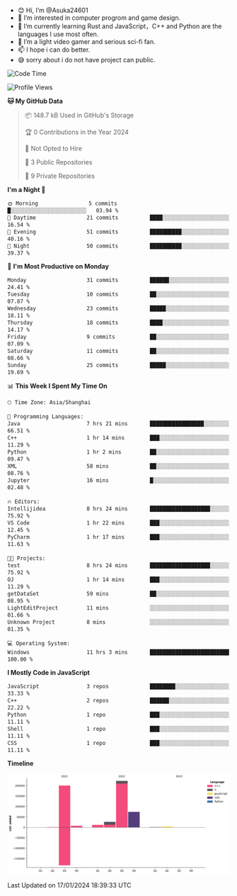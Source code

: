 - 😊 Hi, I’m @Asuka24601
- 👀 I’m interested in computer progrom and game design.
- 🌱 I’m currently learning Rust and JavaScript，C++ and Python are the languages I use most often.
- 💞️ I’m a light video gamer and serious sci-fi fan.
- 📫 I hope i can do better.
- 😅 sorry about i do not have project can public.

<!--START_SECTION:waka-->
![Code Time](http://img.shields.io/badge/Code%20Time-450%20hrs%2023%20mins-blue)

![Profile Views](http://img.shields.io/badge/Profile%20Views-0-blue)

**🐱 My GitHub Data** 

> 📦 148.7 kB Used in GitHub's Storage 
 > 
> 🏆 0 Contributions in the Year 2024
 > 
> 🚫 Not Opted to Hire
 > 
> 📜 3 Public Repositories 
 > 
> 🔑 9 Private Repositories 
 > 
**I'm a Night 🦉** 

```text
🌞 Morning                5 commits           █░░░░░░░░░░░░░░░░░░░░░░░░   03.94 % 
🌆 Daytime                21 commits          ████░░░░░░░░░░░░░░░░░░░░░   16.54 % 
🌃 Evening                51 commits          ██████████░░░░░░░░░░░░░░░   40.16 % 
🌙 Night                  50 commits          ██████████░░░░░░░░░░░░░░░   39.37 % 
```
📅 **I'm Most Productive on Monday** 

```text
Monday                   31 commits          ██████░░░░░░░░░░░░░░░░░░░   24.41 % 
Tuesday                  10 commits          ██░░░░░░░░░░░░░░░░░░░░░░░   07.87 % 
Wednesday                23 commits          █████░░░░░░░░░░░░░░░░░░░░   18.11 % 
Thursday                 18 commits          ████░░░░░░░░░░░░░░░░░░░░░   14.17 % 
Friday                   9 commits           ██░░░░░░░░░░░░░░░░░░░░░░░   07.09 % 
Saturday                 11 commits          ██░░░░░░░░░░░░░░░░░░░░░░░   08.66 % 
Sunday                   25 commits          █████░░░░░░░░░░░░░░░░░░░░   19.69 % 
```


📊 **This Week I Spent My Time On** 

```text
🕑︎ Time Zone: Asia/Shanghai

💬 Programming Languages: 
Java                     7 hrs 21 mins       █████████████████░░░░░░░░   66.51 % 
C++                      1 hr 14 mins        ███░░░░░░░░░░░░░░░░░░░░░░   11.29 % 
Python                   1 hr 2 mins         ██░░░░░░░░░░░░░░░░░░░░░░░   09.47 % 
XML                      58 mins             ██░░░░░░░░░░░░░░░░░░░░░░░   08.76 % 
Jupyter                  16 mins             █░░░░░░░░░░░░░░░░░░░░░░░░   02.48 % 

🔥 Editors: 
Intellijidea             8 hrs 24 mins       ███████████████████░░░░░░   75.92 % 
VS Code                  1 hr 22 mins        ███░░░░░░░░░░░░░░░░░░░░░░   12.45 % 
PyCharm                  1 hr 17 mins        ███░░░░░░░░░░░░░░░░░░░░░░   11.63 % 

🐱‍💻 Projects: 
test                     8 hrs 24 mins       ███████████████████░░░░░░   75.92 % 
OJ                       1 hr 14 mins        ███░░░░░░░░░░░░░░░░░░░░░░   11.29 % 
getDataSet               59 mins             ██░░░░░░░░░░░░░░░░░░░░░░░   08.95 % 
LightEditProject         11 mins             ░░░░░░░░░░░░░░░░░░░░░░░░░   01.66 % 
Unknown Project          8 mins              ░░░░░░░░░░░░░░░░░░░░░░░░░   01.35 % 

💻 Operating System: 
Windows                  11 hrs 3 mins       █████████████████████████   100.00 % 
```

**I Mostly Code in JavaScript** 

```text
JavaScript               3 repos             ████████░░░░░░░░░░░░░░░░░   33.33 % 
C++                      2 repos             ██████░░░░░░░░░░░░░░░░░░░   22.22 % 
Python                   1 repo              ███░░░░░░░░░░░░░░░░░░░░░░   11.11 % 
Shell                    1 repo              ███░░░░░░░░░░░░░░░░░░░░░░   11.11 % 
CSS                      1 repo              ███░░░░░░░░░░░░░░░░░░░░░░   11.11 % 
```



**Timeline**

![Lines of Code chart](https://raw.githubusercontent.com/Asuka24601/Asuka24601/main/assets/bar_graph.png)


 Last Updated on 17/01/2024 18:39:33 UTC
<!--END_SECTION:waka-->
